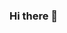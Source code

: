 ### Hi there 👋

<!--
**berylmys/berylmys** is a ✨ _special_ ✨ repository because its `README.md` (this file) appears on your GitHub profile.

Here are some ideas to get you started:

- 🌱 I’m currently a student studying computer science in CUHK
- 🤔 I’m looking for help with coding
- 💬 Ask me about ...
- 📫 How to reach me: wylrat@gmail.com
- 😄 Pronouns: ... "it" since i am a rat
- ⚡ Fun fact: ... Music lover.
-->
